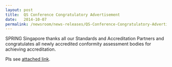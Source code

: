 ```yaml
---
layout: post
title:  QS Conference Congratulatory Advertisement
date:   2014-10-07
permalink: /newsroom/news-releases/QS-Conference-Congratulatory-Advertisement
---
```


SPRING Singapore thanks all our Standards and Accreditation Partners and congratulates all newly accredited conformity assessment bodies for achieving accreditation.

Pls see [attached link](/files/SPRING-Singapore-thanks-all-our-Standards-and-Accreditation-Partners.pdf).
